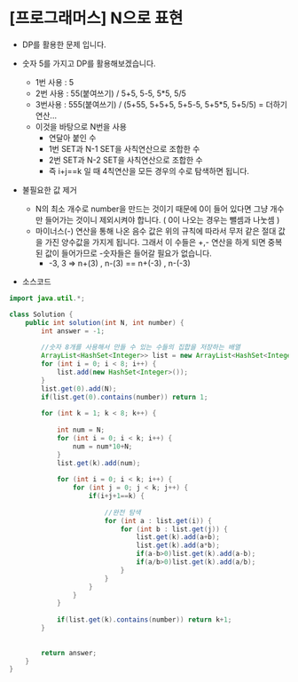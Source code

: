 # [프로그래머스] N으로 표현

- DP를 활용한 문제 입니다.
- 숫자 5를 가지고 DP를 활용해보겠습니다.
  - 1번 사용 : 5
  - 2번 사용 : 55(붙여쓰기) / 5+5, 5-5, 5*5, 5/5
  - 3번사용 : 555(붙여쓰기) / (5+55, 5+5+5, 5+5-5, 5+5\*5, 5+5/5) = 더하기 연산...
  - 이것을 바탕으로 N번을 사용
    - 연달아 붙인 수 
    - 1번 SET과 N-1 SET을 사칙연산으로 조합한 수
    - 2번 SET과 N-2 SET을 사칙연산으로 조합한 수
    - 즉 i+j==k 일 때 4칙연산을 모든 경우의 수로 탐색하면 됩니다.



- 불필요한 값 제거
  - N의 최소 개수로 number을 만드는 것이기 때문에 0이 들어 있다면 그냥 개수만 들어가는 것이니 제외시켜야 합니다. ( 0이 나오는 경우는 뺄셈과 나눗셈 )
  - 마이너스(-) 연산을 통해 나온 음수 값은 위의 규칙에 따라서 무저 같은 절대 값을 가진 양수값을 가지게 됩니다. 그래서 이 수들은 +,- 연산을 하게 되면 중복된 값이 들어가므로 -숫자들은 들어갈 필요가 없습니다.
    - -3, 3 => n+(3) , n-(3) == n+(-3) , n-(-3)

- 소스코드

```java
import java.util.*;

class Solution {
    public int solution(int N, int number) {
        int answer = -1;
        
		//숫자 8개를 사용해서 만들 수 있는 수들의 집합을 저장하는 배열
        ArrayList<HashSet<Integer>> list = new ArrayList<HashSet<Integer>>();
        for (int i = 0; i < 8; i++) {
        	list.add(new HashSet<Integer>());
		}
        list.get(0).add(N);
        if(list.get(0).contains(number)) return 1;
        
        for (int k = 1; k < 8; k++) {
        	
        	int num = N;
        	for (int i = 0; i < k; i++) {
				num = num*10+N;
			}
        	list.get(k).add(num);
			
        	for (int i = 0; i < k; i++) {
        		for (int j = 0; j < k; j++) {
        			if(i+j+1==k) {
        				
        				//완전 탐색
        				for (int a : list.get(i)) {
							for (int b : list.get(j)) {
								list.get(k).add(a+b);
								list.get(k).add(a*b);
								if(a-b>0)list.get(k).add(a-b);
								if(a/b>0)list.get(k).add(a/b);
							}
						}	
        			}
        		}
        	}
        	
        	if(list.get(k).contains(number)) return k+1;
		}
       
        
        return answer;
    }
}
```


